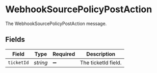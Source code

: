 # WebhookSourcePolicyPostAction

The WebhookSourcePolicyPostAction message.


## Fields

| Field               | Type                | Required            | Description         |
| ------------------- | ------------------- | ------------------- | ------------------- |
| `ticketId`          | *string*            | :heavy_minus_sign:  | The ticketId field. |